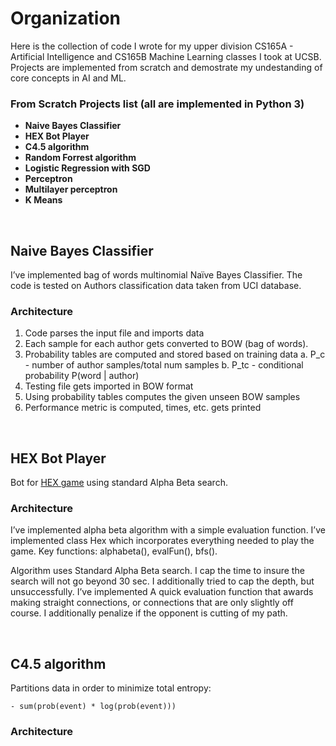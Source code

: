 # Organization
Here is the collection of code I wrote for my upper division CS165A - Artificial Intelligence and CS165B Machine Learning classes I took at UCSB. Projects are implemented from scratch and demostrate my undestanding of core concepts in AI and ML.

### From Scratch Projects list (all are implemented in Python 3)
- **Naive Bayes Classifier**
- **HEX Bot Player**
- **C4.5 algorithm**
- **Random Forrest algorithm**
- **Logistic Regression with SGD**
- **Perceptron**
- **Multilayer perceptron**
- **K Means**

&nbsp;
&nbsp;
&nbsp;
&nbsp;
&nbsp;

## Naive Bayes Classifier

I’ve implemented bag of words multinomial Naïve Bayes Classifier. The code is tested on Authors classification data taken from UCI database.

### Architecture
1. Code parses the input file and imports data
2. Each sample for each author gets converted to BOW (bag of words).
3. Probability tables are computed and stored based on training data
a. P_c - number of author samples/total num samples
b. P_tc - conditional probability P(word | author)
4. Testing file gets imported in BOW format
5. Using probability tables computes the given unseen BOW samples
6. Performance metric is computed, times, etc. gets printed

&nbsp;
&nbsp;
&nbsp;
&nbsp;
&nbsp;

## HEX Bot Player
Bot for [HEX game](https://en.wikipedia.org/wiki/Hex_(board_game)) using standard Alpha Beta search.

### Architecture
I’ve implemented alpha beta algorithm with a simple evaluation function. I’ve implemented class Hex which incorporates everything
needed to play the game. Key functions: alphabeta(), evalFun(), bfs().

Algorithm uses Standard Alpha Beta search. I cap the time to insure the search will not go beyond 30
sec. I additionally tried to cap the depth, but unsuccessfully. I’ve implemented
A quick evaluation function that awards making straight connections, or connections that are
only slightly off course. I additionally penalize if the opponent is cutting of my path.

&nbsp;
&nbsp;
&nbsp;
&nbsp;
&nbsp;

## C4.5 algorithm
Partitions data in order to minimize total entropy:

    - sum(prob(event) * log(prob(event)))

### Architecture



